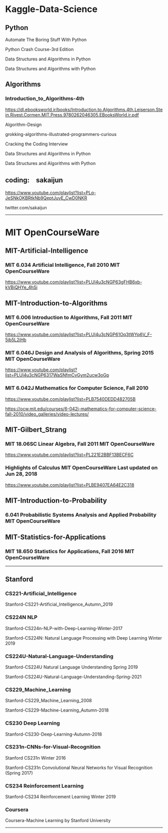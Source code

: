 # Kaggle-Data-Science


















## Python

Automate The Boring Stuff With Python

Python Crash Course-3rd Edition

Data Structures and Algorithms in Python

Data Structures and Algorithms with Python

## Algorithms

### Introduction_to_Algorithms-4th

https://dl.ebooksworld.ir/books/Introduction.to.Algorithms.4th.Leiserson.Stein.Rivest.Cormen.MIT.Press.9780262046305.EBooksWorld.ir.pdf

Algorithm-Design

grokking-algorithms-illustrated-programmers-curious

Cracking the Coding Interview

Data Structures and Algorithms in Python

Data Structures and Algorithms with Python


## coding:　sakaijun

https://www.youtube.com/playlist?list=PLq-JeSNkOKBRtkNb9QeptJuvE_CwD0NKR

twitter.com/sakaijun

-----

# MIT OpenCourseWare


## MIT-Artificial-Intelligence 

### MIT 6.034 Artificial Intelligence, Fall 2010  MIT OpenCourseWare

https://www.youtube.com/playlist?list=PLUl4u3cNGP63gFHB6xb-kVBiQHYe_4hSi

## MIT-Introduction-to-Algorithms 

### MIT 6.006 Introduction to Algorithms, Fall 2011  MIT OpenCourseWare

https://www.youtube.com/playlist?list=PLUl4u3cNGP61Oq3tWYp6V_F-5jb5L2iHb

### MIT 6.046J Design and Analysis of Algorithms, Spring 2015   MIT OpenCourseWare

https://www.youtube.com/playlist?list=PLUl4u3cNGP6317WaSNfmCvGym2ucw3oGp

### MIT 6.042J Mathematics for Computer Science, Fall 2010

https://www.youtube.com/playlist?list=PLB7540DEDD482705B

https://ocw.mit.edu/courses/6-042j-mathematics-for-computer-science-fall-2010/video_galleries/video-lectures/

## MIT-Gilbert_Strang 

### MIT 18.06SC Linear Algebra, Fall 2011  MIT OpenCourseWare

https://www.youtube.com/playlist?list=PL221E2BBF13BECF6C

### Highlights of Calculus   MIT OpenCourseWare Last updated on Jun 28, 2018

https://www.youtube.com/playlist?list=PLBE9407EA64E2C318

## MIT-Introduction-to-Probability 

### 6.041 Probabilistic Systems Analysis and Applied Probability  MIT OpenCourseWare

## MIT-Statistics-for-Applications

### MIT 18.650 Statistics for Applications, Fall 2016  MIT OpenCourseWare


-----

## Stanford

### CS221-Artificial_Intelligence

Stanford-CS221-Artificial_Intelligence_Autumn_2019 


### CS224N NLP

Stanford-CS224n-NLP-with-Deep-Learning-Winter-2017 

Stanford-CS224N: Natural Language Processing with Deep Learning Winter 2019


### CS224U-Natural-Language-Understanding

Stanford-CS224U Natural Language Understanding Spring 2019

Stanford-CS224U-Natural-Language-Understanding-Spring-2021


### CS229_Machine_Learning

Stanford-CS229_Machine_Learning_2008 

Stanford-CS229-Machine-Learning_Autumn-2018 


### CS230 Deep Learning

Stanford-CS230-Deep-Learning-Autumn-2018 


### CS231n-CNNs-for-Visual-Recognition

Stanford CS231n Winter 2016

Stanford-CS231n Convolutional Neural Networks for Visual Recognition (Spring 2017)



### CS234 Reinforcement Learning

Stanford-CS234 Reinforcement Learning Winter 2019


### Coursera

Coursera-Machine Learning by Stanford University

-----



